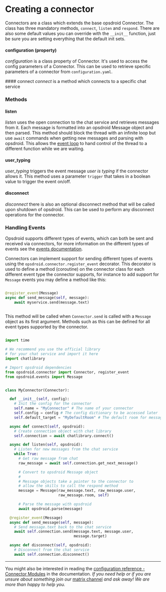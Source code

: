 # Creating a connector

Connectors are a class which extends the base opsdroid Connector. The class has three mandatory methods, `connect`, `listen` and `respond`. There are also some default values you can override with the `__init__` function, just be sure you are setting everything that the default init sets.

#### configuration  (property)
*configuration* is a class property of Connector. It's used to access the config parameters of a Connector. This can be used to retrieve specific parameters of a connector from `configuration.yaml`.

#### connect
*connect* is a method which connects to a specific chat service

### Methods

#### listen
*listen* uses the open connection to the chat service and retrieves messages from it. Each message is formatted into an opsdroid Message object and then parsed. This method should block the thread with an infinite loop but use `await` commands when getting new messages and parsing with opsdroid. This allows the [event loop](https://docs.python.org/3/library/asyncio-eventloop.html) to hand control of the thread to a different function while we are waiting.

#### user_typing
*user_typing* triggers the event message *user is typing* if the connector allows it. This method uses a parameter `trigger` that takes in a boolean value to trigger the event on/off.

#### disconnect
*disconnect* there is also an optional disconnect method that will be called upon shutdown of opsdroid. This can be used to perform any disconnect operations for the connector.


### Handling Events

Opsdroid supports different types of events, which can both be sent and received via connectors, for more information on the different types of events see the [events documentation](events.md).


Connectors can implement support for sending different types of events using the `opsdroid.connector.register_event` decorator.
This decorator is used to define a method (coroutine) on the connector class for each different event type the connector supports, for instance to add support for `Message` events you may define a method like this:

```python

@register_event(Message)
async def send_message(self, message):
    await myservice.send(message.text)
    
```

This method will be called when `Connector.send` is called with a `Message` object as its first argument. Methods such as this can be defined for all event types supported by the connector.

```python

import time

# We recommend you use the official library
# for your chat service and import it here
import chatlibrary

# Import opsdroid dependencies
from opsdroid.connector import Connector, register_event
from opsdroid.events import Message


class MyConnector(Connector):

  def __init__(self, config):
    # Init the config for the connector
    self.name = "MyConnector" # The name of your connector
    self.config = config # The config dictionary to be accessed later
    self.default_target = "MyDefaultRoom" # The default room for messages to go

  async def connect(self, opsdroid):
    # Create connection object with chat library
    self.connection = await chatlibrary.connect()

  async def listen(self, opsdroid):
    # Listen for new messages from the chat service
    while True:
      # Get raw message from chat
      raw_message = await self.connection.get_next_message()

      # Convert to opsdroid Message object
      #
      # Message objects take a pointer to the connector to
      # allow the skills to call the respond method
      message = Message(raw_message.text, raw_message.user,
                        raw_message.room, self)

      # Parse the message with opsdroid
      await opsdroid.parse(message)

  @register_event(Message)
  async def send_message(self, message):
    # Send message.text back to the chat service
    await self.connection.send(message.text, message.user,
                               message.target)

  async def disconnect(self, opsdroid):
    # Disconnect from the chat service
    await self.connection.disconnect()

```

---
You might also be interested in reading the [configuration reference - Connector Modules](../configuration-reference.md#connector-modules) in the documentation.
*If you need help or if you are unsure about something join our* [matrix channel](https://riot.im/app/#/room/#opsdroid-general:matrix.org) *and ask away! We are more than happy to help you.*
